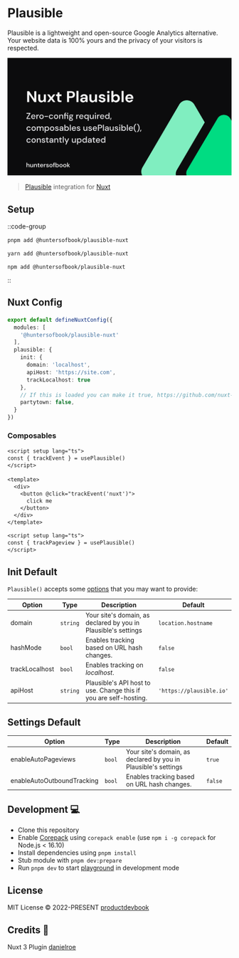 # Plausible

Plausible is a lightweight and open-source Google Analytics alternative. Your website data is 100% yours and the privacy of your visitors is respected.

![alt text](https://github.com/huntersofbook/huntersofbook/blob/main/docs/public/images/plausible-nuxt.png?raw=true)

> [Plausible](https://plausible.io/docs) integration for [Nuxt](https://nuxtjs.org)

## Setup

::code-group

```shell [pnpm]
pnpm add @huntersofbook/plausible-nuxt
```

```shell [yarn]
yarn add @huntersofbook/plausible-nuxt
```

```shell [npm]
npm add @huntersofbook/plausible-nuxt
```

::


## Nuxt Config


```ts
export default defineNuxtConfig({
  modules: [
    '@huntersofbook/plausible-nuxt'
  ],
  plausible: {
    init: {
      domain: 'localhost',
      apiHost: 'https://site.com',
      trackLocalhost: true
    },
    // If this is loaded you can make it true, https://github.com/nuxt-modules/partytown
    partytown: false,
  }
})
```

### Composables

```vue
<script setup lang="ts">
const { trackEvent } = usePlausible()
</script>

<template>
  <div>
    <button @click="trackEvent('nuxt')">
      click me
    </button>
  </div>
</template>
```

```vue
<script setup lang="ts">
const { trackPageview } = usePlausible()
</script>
```


## Init Default

`Plausible()` accepts some [options](https://plausible-tracker.netlify.app/globals.html#plausibleinitoptions) that you may want to provide:

| Option         | Type     | Description                                                       | Default                  |
| -------------- | -------- | ----------------------------------------------------------------- | ------------------------ |
| domain         | `string` | Your site's domain, as declared by you in Plausible's settings    | `location.hostname`      |
| hashMode       | `bool`   | Enables tracking based on URL hash changes.                       | `false`                  |
| trackLocalhost | `bool`   | Enables tracking on *localhost*.                                  | `false`                  |
| apiHost        | `string` | Plausible's API host to use. Change this if you are self-hosting. | `'https://plausible.io'` |

## Settings Default

| Option         | Type     | Description                                                       | Default                  |
| -------------- | -------- | ----------------------------------------------------------------- | ------------------------ |
| enableAutoPageviews | `bool` | Your site's domain, as declared by you in Plausible's settings    | `true`      |
| enableAutoOutboundTracking       | `bool`   | Enables tracking based on URL hash changes.                       | `false`                  |


## Development 💻 

- Clone this repository
- Enable [Corepack](https://github.com/nodejs/corepack) using `corepack enable` (use `npm i -g corepack` for Node.js < 16.10)
- Install dependencies using `pnpm install`
- Stub module with `pnpm dev:prepare`
- Run `pnpm dev` to start [playground](./playground) in development mode

## License

MIT License © 2022-PRESENT [productdevbook](https://github.com/productdevbook)


## Credits 💚

Nuxt 3 Plugin [danielroe](https://github.com/danielroe)